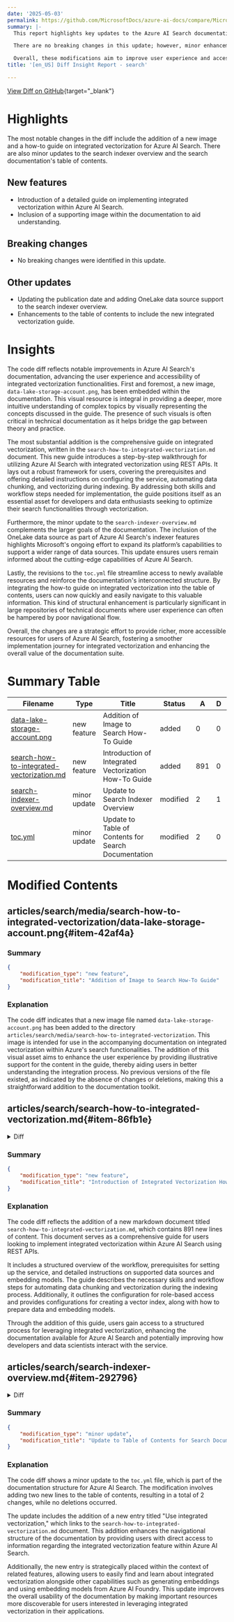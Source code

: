 ```yaml
---
date: '2025-05-03'
permalink: https://github.com/MicrosoftDocs/azure-ai-docs/compare/MicrosoftDocs:cfed402...MicrosoftDocs:8fb6286
summary: |-
  This report highlights key updates to the Azure AI Search documentation, including the addition of a new image and a comprehensive guide on integrated vectorization. The new guide provides step-by-step instructions for utilizing Azure AI Search with REST APIs, helping users implement vectorization effectively.

  There are no breaking changes in this update; however, minor enhancements include an updated publication date and the addition of OneLake data source support in the search indexer overview. The table of contents has also been improved to facilitate easier access to the new resources.

  Overall, these modifications aim to improve user experience and accessibility, making it easier for developers and data enthusiasts to leverage integrated vectorization in Azure AI Search.
title: '[en_US] Diff Insight Report - search'

---
```


[View Diff on GitHub](https://github.com/MicrosoftDocs/azure-ai-docs/compare/MicrosoftDocs:cfed402...MicrosoftDocs:8fb6286){target="_blank"}

# Highlights

The most notable changes in the diff include the addition of a new image and a how-to guide on integrated vectorization for Azure AI Search. There are also minor updates to the search indexer overview and the search documentation's table of contents.

## New features
- Introduction of a detailed guide on implementing integrated vectorization within Azure AI Search.
- Inclusion of a supporting image within the documentation to aid understanding.

## Breaking changes
- No breaking changes were identified in this update.

## Other updates
- Updating the publication date and adding OneLake data source support to the search indexer overview.
- Enhancements to the table of contents to include the new integrated vectorization guide.

# Insights

The code diff reflects notable improvements in Azure AI Search's documentation, advancing the user experience and accessibility of integrated vectorization functionalities. First and foremost, a new image, `data-lake-storage-account.png`, has been embedded within the documentation. This visual resource is integral in providing a deeper, more intuitive understanding of complex topics by visually representing the concepts discussed in the guide. The presence of such visuals is often critical in technical documentation as it helps bridge the gap between theory and practice.

The most substantial addition is the comprehensive guide on integrated vectorization, written in the `search-how-to-integrated-vectorization.md` document. This new guide introduces a step-by-step walkthrough for utilizing Azure AI Search with integrated vectorization using REST APIs. It lays out a robust framework for users, covering the prerequisites and offering detailed instructions on configuring the service, automating data chunking, and vectorizing during indexing. By addressing both skills and workflow steps needed for implementation, the guide positions itself as an essential asset for developers and data enthusiasts seeking to optimize their search functionalities through vectorization.

Furthermore, the minor update to the `search-indexer-overview.md` complements the larger goals of the documentation. The inclusion of the OneLake data source as part of Azure AI Search's indexer features highlights Microsoft's ongoing effort to expand its platform’s capabilities to support a wider range of data sources. This update ensures users remain informed about the cutting-edge capabilities of Azure AI Search.

Lastly, the revisions to the `toc.yml` file streamline access to newly available resources and reinforce the documentation's interconnected structure. By integrating the how-to guide on integrated vectorization into the table of contents, users can now quickly and easily navigate to this valuable information. This kind of structural enhancement is particularly significant in large repositories of technical documents where user experience can often be hampered by poor navigational flow.

Overall, the changes are a strategic effort to provide richer, more accessible resources for users of Azure AI Search, fostering a smoother implementation journey for integrated vectorization and enhancing the overall value of the documentation suite.

# Summary Table
|  Filename  | Type |    Title    | Status | A  | D  | M  |
|------------|------|-------------|--------|----|----|----|
| [data-lake-storage-account.png](#item-42af4a) | new feature | Addition of Image to Search How-To Guide | added | 0 | 0 | 0 | 
| [search-how-to-integrated-vectorization.md](#item-86fb1e) | new feature | Introduction of Integrated Vectorization How-To Guide | added | 891 | 0 | 891 | 
| [search-indexer-overview.md](#item-292796) | minor update | Update to Search Indexer Overview | modified | 2 | 1 | 3 | 
| [toc.yml](#item-c4768f) | minor update | Update to Table of Contents for Search Documentation | modified | 2 | 0 | 2 | 


# Modified Contents
## articles/search/media/search-how-to-integrated-vectorization/data-lake-storage-account.png{#item-42af4a}

### Summary

```json
{
    "modification_type": "new feature",
    "modification_title": "Addition of Image to Search How-To Guide"
}
```

### Explanation
The code diff indicates that a new image file named `data-lake-storage-account.png` has been added to the directory `articles/search/media/search-how-to-integrated-vectorization`. This image is intended for use in the accompanying documentation on integrated vectorization within Azure's search functionalities. The addition of this visual asset aims to enhance the user experience by providing illustrative support for the content in the guide, thereby aiding users in better understanding the integration process. No previous versions of the file existed, as indicated by the absence of changes or deletions, making this a straightforward addition to the documentation toolkit.

## articles/search/search-how-to-integrated-vectorization.md{#item-86fb1e}

<details>
<summary>Diff</summary>
````diff
@@ -0,0 +1,891 @@
+---
+title: Integrated Vectorization Using REST APIs
+titleSuffix: Azure AI Search
+description: Learn how to use skills to automate data chunking and vectorization during indexing and query execution.
+manager: nitinme
+author: haileytap
+ms.author: haileytapia
+ms.service: azure-ai-search
+ms.topic: how-to
+ms.date: 04/29/2025
+---
+
+# Set up integrated vectorization in Azure AI Search using REST
+
+In this article, you learn how to use a skillset to chunk and vectorize content from a [supported data source](#supported-data-sources). The skillset calls the [Text Split skill](cognitive-search-skill-textsplit.md) or [Document Layout skill](cognitive-search-skill-document-intelligence-layout.md) for chunking and an embedding skill that's attached to a [supported embedding model](#supported-embedding-models) for chunk vectorization. You also learn how to store the chunked and vectorized content in a [vector index](vector-search-how-to-create-index.md).
+
+This article describes the end-to-end workflow for [integrated vectorization](vector-search-integrated-vectorization.md) using REST<!--or Python-->. For portal-based instructions, see [Quickstart: Vectorize text and images in the Azure portal](search-get-started-portal-import-vectors.md).
+
+## Prerequisites
+
++ An Azure account with an active subscription. [Create an account for free](https://azure.microsoft.com/free/?WT.mc_id=A261C142F).
+
++ An [Azure AI Search service](search-create-service-portal.md). We recommend the Basic tier or higher.
+
++ A [supported data source](#supported-data-sources).
+
++ A [supported embedding model](#supported-embedding-models).
+
++ Completion of [Quickstart: Connect without keys](search-get-started-rbac.md) and [Configure a system-assigned managed identity](search-howto-managed-identities-data-sources.md#create-a-system-managed-identity). Although you can use key-based authentication for data plane operations, this article assumes [roles and managed identities](#role-based-access), which are more secure.
+
++ [Visual Studio Code](https://code.visualstudio.com/download) with a [REST client](https://marketplace.visualstudio.com/items?itemName=humao.rest-client)<!--or the [Python extension](https://marketplace.visualstudio.com/items?itemName=ms-python.python) and [Jupyter package](https://pypi.org/project/jupyter/)-->.
+
+### Supported data sources
+
+Integrated vectorization works with [all supported data sources](search-indexer-overview.md#supported-data-sources). However, this article focuses on the most commonly used data sources, which are described in the following table.
+
+| Supported data source | Description |
+|--|--|
+| [Azure Blob Storage](search-howto-indexing-azure-blob-storage.md) | This data source works with blobs and tables. You must use a standard performance (general-purpose v2) account. Access tiers can be hot, cool, or cold. |
+| [Azure Data Lake Storage (ADLS) Gen2](/azure/storage/blobs/create-data-lake-storage-account) | This is an Azure Storage account with a hierarchical namespace enabled. To confirm that you have Data Lake Storage, check the **Properties** tab on the **Overview** page.<br><br> :::image type="content" source="media/search-how-to-integrated-vectorization/data-lake-storage-account.png" alt-text="Screenshot of an Azure Data Lake Storage account in the Azure portal." border="true" lightbox="media/search-how-to-integrated-vectorization/data-lake-storage-account.png"::: |
+<!--| [OneLake](search-how-to-index-onelake-files.md) | This data source is currently in preview. For information about limitations and supported shortcuts, see [OneLake indexing](search-how-to-index-onelake-files.md). |-->
+
+### Supported embedding models
+
+For integrated vectorization, you must use one of the following embedding models on an Azure AI platform in the [same region as Azure AI Search](search-create-service-portal.md#regions-with-the-most-overlap). Deployment instructions are provided in a [later section](#prepare-your-embedding-model).
+
+| Provider | Supported models |
+|--|--|
+| [Azure OpenAI Service](/azure/ai-services/openai/how-to/create-resource) <sup>1, 2</sup> | text-embedding-ada-002<br>text-embedding-3-small<br>text-embedding-3-large |
+| [Azure AI services multi-service resource](/azure/ai-services/multi-service-resource#azure-ai-services-resource-for-azure-ai-search-skills) <sup>3</sup> | For text and images: [Azure AI Vision multimodal](/azure/ai-services/computer-vision/how-to/image-retrieval) <sup>4</sup></li> |
+<!--| [Azure AI Foundry model catalog](/azure/ai-foundry/what-is-azure-ai-foundry) | For text:<br>Cohere-embed-v3-english<br>Cohere-embed-v3-multilingual<br><br>For images:<br>Facebook-DinoV2-Image-Embeddings-ViT-Base<br>Facebook-DinoV2-Image-Embeddings-ViT-Giant |-->
+
+<sup>1</sup> The endpoint of your Azure OpenAI resource must have a [custom subdomain](/azure/ai-services/cognitive-services-custom-subdomains), such as `https://my-unique-name.openai.azure.com`. If you created your resource in the [Azure portal](https://portal.azure.com/), this subdomain was automatically generated during resource setup.
+
+<sup>2</sup> Azure OpenAI resources (with access to embedding models) that were created in the [Azure AI Foundry portal](https://ai.azure.com/) aren't supported. Only Azure OpenAI resources created in the Azure portal are compatible with the [Azure OpenAI Embedding skill](cognitive-search-skill-azure-openai-embedding.md) integration.
+
+<sup>3</sup> For billing purposes, you must [attach your Azure AI multi-service resource](cognitive-search-attach-cognitive-services.md) to the skillset in your Azure AI Search service. Unless you use a [keyless connection (preview)](cognitive-search-attach-cognitive-services.md#bill-through-a-keyless-connection) to create the skillset, both resources must be in the same region.
+
+<sup>4</sup> The Azure AI Vision multimodal embedding model is available in [select regions](/azure/ai-services/computer-vision/overview-image-analysis#region-availability).
+
+### Role-based access
+
+You can use Microsoft Entra ID with role assignments or key-based authentication with full-access connection strings. For Azure AI Search connections to other resources, we recommend role assignments.
+
+To configure role-based access for integrated vectorization:
+
+1. On your search service, [enable roles](search-security-enable-roles.md) and [configure a system-assigned managed identity](search-howto-managed-identities-data-sources.md#create-a-system-managed-identity).
+
+1. On your data source platform and embedding model provider, create role assignments that allow your search service to access data and models. See [Prepare your data](#prepare-your-data) and [Prepare your embedding model](#prepare-your-embedding-model).
+
+> [!NOTE]
+> Free search services support role-based connections to Azure AI Search. However, they don't support managed identities on outbound connections to Azure Storage or Azure AI Vision. This lack of support requires key-based authentication on connections between free search services and other Azure resources.
+>
+> For more secure connections, use the Basic tier or higher. You can then enable roles and configure a managed identity for authorized access.
+
+## Get connection information for Azure AI Search
+
+In this section, you retrieve the endpoint and Microsoft Entra token for your Azure AI Search service. Both values are necessary to establish connections in REST<!--and Python--> requests.
+
+> [!TIP]
+> The following steps assume that you're using [role-based access](#role-based-access) for proof-of-concept testing. If you want to use integrated vectorization for app development, see [Connect your app to Azure AI Search using identities](keyless-connections.md).
+
+1. Sign in to the [Azure portal](https://portal.azure.com/) and select your Azure AI Search service.
+
+1. To obtain your search endpoint, copy the URL on the **Overview** page. An example search endpoint is `https://my-service.search.windows.net`.
+
+1. To obtain your Microsoft Entra token, run the following command on your local system. This step requires completion of [Quickstart: Connect without keys](search-get-started-rbac.md).
+
+   ```Azure CLI
+   az account get-access-token --scope https://search.azure.com/.default --query accessToken --output tsv
+   ```
+
+## Prepare your data
+
+In this section, you prepare your data for integrated vectorization by uploading files to a [supported data source](#supported-data-sources), assigning roles, and obtaining connection information.
+
+### [Azure Blob Storage](#tab/prepare-data-storage)
+
+1. Sign in to the [Azure portal](https://portal.azure.com/) and select your Azure Storage account.
+
+1. From the left pane, select **Data storage** > **Containers**.
+
+1. Create a container or select an existing container, and then upload your files to the container.
+
+1. To assign roles:
+
+   1. From the left pane, select **Access Control (IAM)**.
+
+   1. Select **Add** > **Add role assignment**.
+
+   1. Under **Job function roles**, select **[Storage Blob Data Reader](search-howto-managed-identities-data-sources.md#assign-a-role)**, and then select **Next**.
+
+   1. Under **Members**, select **Managed identity**, and then select **Select members**.
+
+   1. Select your subscription and the managed identity of your search service.
+
+1. To obtain a connection string:
+
+   1. From the left pane, select **Security + networking** > **Access keys**.
+
+   1. Copy either connection string, which you specify later in [Set variables](#set-variables).
+
+1. (Optional) Synchronize deletions in your container with deletions in the search index. To configure your indexer for deletion detection:
+
+   1. [Enable soft delete](/azure/storage/blobs/soft-delete-blob-enable?tabs=azure-portal#enable-blob-soft-delete-hierarchical-namespace) on your storage account. If you're using [native soft delete](search-howto-index-changed-deleted-blobs.md#native-blob-soft-delete), the next step isn't required.
+
+   1. [Add custom metadata](search-howto-index-changed-deleted-blobs.md#soft-delete-strategy-using-custom-metadata) that an indexer can scan to determine which blobs are marked for deletion. Give your custom property a descriptive name. For example, you can name the property "IsDeleted" and set it to false. Repeat this step for every blob in the container. When you want to delete the blob, change the property to true. For more information, see [Change and delete detection when indexing from Azure Storage](search-howto-index-changed-deleted-blobs.md).
+
+### [ADLS Gen2](#tab/prepare-data-adlsgen2)
+
+1. Sign in to the [Azure portal](https://portal.azure.com/) and select your Azure Storage account.
+
+1. From the left pane, select **Data storage** > **Containers**.
+
+1. Create a container or select an existing container, and then upload your files to the container.
+
+1. To assign roles:
+
+   1. From the left pane, select **Access Control (IAM)**.
+
+   1. Select **Add** > **Add role assignment**.
+
+   1. Under **Job function roles**, select **[Storage Blob Data Reader](search-howto-managed-identities-data-sources.md#assign-a-role)**, and then select **Next**.
+
+   1. Under **Members**, select **Managed identity**, and then select **Select members**.
+
+   1. Select your subscription and the managed identity of your search service.
+
+1. To obtain a connection string:
+
+   1. From the left pane, select **Security + networking** > **Access keys**.
+
+   1. Copy either connection string, which you specify later in [Set variables](#set-variables).
+
+1. (Optional) Synchronize deletions in your container with deletions in the search index. To configure your indexer for deletion detection:
+
+   1. [Enable soft delete](/azure/storage/blobs/soft-delete-blob-enable?tabs=azure-portal#enable-blob-soft-delete-hierarchical-namespace) on your storage account.
+
+   1. [Add custom metadata](search-howto-index-changed-deleted-blobs.md#soft-delete-strategy-using-custom-metadata) that an indexer can scan to determine which blobs are deleted. Give your custom property a descriptive name. For example, you can name the property "IsDeleted" and set it to false. Repeat this step for every blob in the container. When you want to delete the blob, change the property to true. For more information, see [Change and delete detection when indexing from Azure Storage](search-howto-index-changed-deleted-blobs.md).
+
+<!--### [OneLake](#tab/prepare-data-onelake)
+
+1. Sign in to [Power BI](https://powerbi.com/) and [create a workspace](/fabric/data-engineering/tutorial-lakehouse-get-started).
+
+1. From the left pane, select your new workspace.
+
+1. To assign roles to your workspace:
+
+   1. In the upper-right corner, select **Manage access**.
+
+   1. Select **Add people or groups**.
+
+   1. Enter the name of your search service. For example, if the URL is `https://my-demo-service.search.windows.net`, the service name is `my-demo-service`.
+
+   1. Select a role. The default is **Viewer**, but you need **Contributor** to pull data into a search index.
+
+1. To create a lakehouse and upload your data:
+
+   1. In the upper-left corner, select **New item**.
+
+   1. Select the **Lakehouse** tile.
+
+   1. Enter a name for your lakehouse, and then select **Create**.
+
+   1. On the **Home** tab of your lakehouse, select **Upload files**.
+
+1. To obtain connection IDs:
+
+   1. At the top of your browser, locate the lakehouse URL, which has the following format: `https://msit.powerbi.com/groups/00000000-0000-0000-0000-000000000000/lakehouses/11111111-1111-1111-1111-111111111111?experience=power-bi`.
+
+   1. Copy the workspace ID, which is listed after "groups" in the URL. You specify this ID later in [Set variables](#set-variables). In our example, the workspace ID is `00000000-0000-0000-0000-000000000000`.
+
+   1. Copy the lakehouse ID, which is listed after "lakehouses" in the URL. You specify this ID later in [Set variables](#set-variables). In our example, the lakehouse ID is `11111111-1111-1111-1111-111111111111`.-->
+
+---
+
+## Prepare your embedding model
+
+In this section, you prepare your Azure AI resource for integrated vectorization by assigning roles, obtaining an endpoint, and deploying a [supported embedding model](#supported-embedding-models).
+
+### [Azure OpenAI](#tab/prepare-model-aoai)
+
+Azure AI Search supports text-embedding-ada-002, text-embedding-3-small, and text-embedding-3-large. Internally, Azure AI Search calls the [Azure OpenAI Embedding skill](cognitive-search-skill-azure-openai-embedding.md) to connect to Azure OpenAI.
+
+1. Sign in to the [Azure portal](https://portal.azure.com/) and select your Azure OpenAI resource.
+
+1. To assign roles:
+
+   1. From the left pane, select **Access control (IAM)**.
+
+   1. Select **Add** > **Add role assignment**.
+
+   1. Under **Job function roles**, select **[Cognitive Services OpenAI User](/azure/ai-services/openai/how-to/role-based-access-control#azure-openai-roles)**, and then select **Next**.
+
+   1. Under **Members**, select **Managed identity**, and then select **Select members**.
+
+   1. Select your subscription and the managed identity of your search service.
+
+1. To obtain an endpoint:
+
+   1. From the left pane, select **Resource Management** > **Keys and Endpoint**.
+
+   1. Copy the endpoint for your Azure OpenAI resource. You specify this URL later in [Set variables](#set-variables).
+
+1. To deploy an embedding model:
+
+   1. Sign in to the [Azure AI Foundry portal](https://ai.azure.com/) and select your Azure OpenAI resource.
+
+   1. From the left pane, select **Model catalog**.
+
+   1. Deploy a [supported embedding model](#supported-embedding-models).
+
+   1. Copy the deployment and model names, which you specify later in [Set variables](#set-variables). The deployment name is the custom name you chose, while the model name is the model you deployed, such as `text-embedding-ada-002`.
+
+### [Azure AI Vision](#tab/prepare-model-ai-vision)
+
+Azure AI Search supports Azure AI Vision image retrieval through multimodal embeddings (version 4.0). Internally, Azure AI Search calls the [multimodal embeddings skill](cognitive-search-skill-vision-vectorize.md) to connect to Azure AI Vision.
+
+1. Sign in to the [Azure portal](https://portal.azure.com/) and select your Azure AI multi-service resource.
+
+1. To assign roles:
+
+   1. From the left pane, select **Access control (IAM)**.
+
+   1. Select **Add** > **Add role assignment**.
+
+   1. Under **Job function roles**, select **Cognitive Services User**, and then select **Next**.
+
+   1. Under **Members**, select **Managed identity**, and then select **Select members**.
+
+   1. Select your subscription and the managed identity of your search service.
+
+1. To obtain an endpoint:
+
+   1. From the left pane, select **Resource Management** > **Keys and Endpoint**.
+
+   1. Copy the endpoint for your Azure AI multi-service resource. You specify this URL later in [Set variables](#set-variables).
+
+   > [!NOTE]
+   > The multimodal embeddings are built into your Azure AI multi-service resource, so there's no model deployment step.
+
+<!--### [Azure AI Foundry model catalog](#tab/prepare-model-catalog)
+
+Azure AI Search supports Azure, Cohere, and Facebook embedding models in the [Azure AI Foundry](https://ai.azure.com/) model catalog, but it doesn't currently support the OpenAI CLIP models. Internally, Azure AI Search calls the [Azure Machine Learning (AML) skill](cognitive-search-aml-skill.md) to connect to the catalog.
+
+For the model catalog, you should have an [Azure AI Foundry project](/azure/ai-foundry/how-to/create-projects) with a [hub that's connected to an Azure OpenAI resource and an Azure AI Search service](/azure/ai-foundry/how-to/create-projects#create-a-project).
+
+1. Sign in to the [Azure portal](https://portal.azure.com/) and select your Azure OpenAI resource.
+
+1. To assign roles:
+
+   1. From the left pane, select **Access control (IAM)**.
+
+   1. Select **Add** > **Add role assignment**.
+
+   1. Under **Job function roles**, select **Cognitive Services User**, and then select **Next**.
+
+   1. Under **Members**, select **Managed identity**, and then select **Select members**.
+
+   1. Select your subscription and the managed identity of your search service.
+
+1. To deploy an embedding model:
+
+   1. Sign in to the [Azure AI Foundry portal](https://ai.azure.com/) and select your project.
+
+   1. From the left pane, select **Model catalog**.
+
+   1. Deploy a [supported embedding model](#supported-embedding-models).
+
+   1. Copy the deployment and model names, which you specify later in [Set variables](#set-variables). The deployment name is the custom name you chose, while the model name is the model you deployed, such as `Cohere-embed-v3-english`.
+
+1. To obtain an endpoint:
+
+   1. From the left pane, select **My assets** > **Models + endpoints**.
+
+   1. Select the model you deployed.
+
+   1. On the **Details** tab, copy the endpoint. You specify this URL later in [Set variables](#set-variables).-->
+
+---
+
+## Set variables
+
+In this section, you specify the connection information for your Azure AI Search service, your [supported data source](#supported-data-sources), and your [supported embedding model](#supported-embedding-models).
+
+<!--### [REST](#tab/set-endpoints-rest)-->
+
+1. In Visual Studio Code, paste the following placeholders into your `.rest` or `.http` file.
+
+   ```HTTP
+   @baseUrl = PUT-YOUR-SEARCH-SERVICE-URL-HERE
+   @token = PUT-YOUR-MICROSOFT-ENTRA-TOKEN-HERE
+   ```
+
+1. Replace `@baseUrl` with the search endpoint and `@token` with the Microsoft Entra token you obtained in [Get connection information for Azure AI Search](#get-connection-information-for-azure-ai-search).
+
+1. Depending on your data source, add the following variables.
+
+   | Data source | Variables | Enter this information |
+   |--|--|--|
+   | Azure Blob Storage | `@storageConnectionString` and `@blobContainer` | The connection string and the name of the container you created in [Prepare your data](#prepare-your-data). |
+   | ADLS Gen2 | `@storageConnectionString` and `@blobContainer` | The connection string and the name of the container you created in [Prepare your data](#prepare-your-data). |
+   <!--| OneLake | `@workspaceId` and `@lakehouseId` | The workspace and lakehouse IDs you obtained in [Prepare your data](#prepare-your-data). |-->
+
+1. Depending on your embedding model provider, add the following variables.
+
+   | Embedding model provider | Variables | Enter this information |
+   |--|--|--|
+   | Azure OpenAI | `@aoaiEndpoint`, `@aoaiDeploymentName`, and `@aoaiModelName` | The endpoint, deployment name, and model name you obtained in [Prepare your embedding model](#prepare-your-embedding-model). |
+   | Azure AI Vision | `@aiMultiServiceEndpoint` | The endpoint you obtained in [Prepare your embedding model](#prepare-your-embedding-model). |
+   <!--| Azure AI Foundry model catalog | `@aoaiEndpoint`, `@aiFoundryDeploymentName`, and `@aiFoundryModelName` | The endpoint, deployment name, and model name you obtained in [Prepare your embedding model](#prepare-your-embedding-model). |-->
+
+1. To verify the variables, send the following request.
+
+   ```HTTP
+   ### List existing indexes by name
+   GET {{baseUrl}}/indexes?api-version=2024-07-01  HTTP/1.1
+     Content-Type: application/json
+     Authorization: Bearer {{token}}
+   ```
+
+   A response should appear in an adjacent pane. If you have existing indexes, they're listed. Otherwise, the list is empty. If the HTTP code is `200 OK`, you're ready to proceed.
+
+<!--
+### [Python](#tab/set-endpoints-python)
+
+1. In Visual Studio Code, paste the following placeholder into your Jupyter notebook.
+
+   ```Python
+   AZURE_SEARCH_SERVICE: str = "PUT YOUR SEARCH SERVICE URL HERE"
+   ```
+
+1. Replace `AZURE_SEARCH_SERVICE` with the endpoint you obtained in [Get connection information for Azure AI Search](#get-connection-information-for-azure-ai-search).
+
+1. Depending on your data source, add the following variables.
+
+   | Data source | Variables | Enter this information |
+   |--|--|--|
+   | Azure Blob Storage | `AZURE_STORAGE_CONNECTION` | The connection string you obtained in [Prepare your data](#prepare-your-data). |
+   | ADLS Gen2 | `AZURE_STORAGE_CONNECTION` | The connection string you obtained in [Prepare your data](#prepare-your-data). |
+   | OneLake | `XYZ` | ... |
+
+1. Depending on your embedding model provider, add the following variables.
+
+   | Embedding model provider | Variables | Enter this information |
+   |--|--|--|
+   | Azure OpenAI | `AZURE_OPENAI_ACCOUNT` and `AZURE_DEPLOYMENT_MODEL` | The endpoint, model name, and deployment name you obtained in [Prepare your embedding model](#prepare-your-embedding-model). |
+   | Azure AI Vision | `XYZ` | ... |
+   | Azure AI Foundry model catalog | `XYZ` | ... |
+
+---
+-->
+
+## Connect to your data
+
+In this section, you connect to a [supported data source](#supported-data-sources) for indexer-based indexing. An [indexer](search-indexer-overview.md) in Azure AI Search requires a data source that specifies the type, credentials, and container.
+
+<!--### [REST](#tab/connect-data-rest)-->
+
+1. Use [Create Data Source](/rest/api/searchservice/data-sources/create) to define a data source that provides connection information during indexing.
+
+   ```HTTP
+   ### Create a data source
+   POST {{baseUrl}}/datasources?api-version=2024-07-01  HTTP/1.1
+     Content-Type: application/json
+     Authorization: Bearer {{token}}
+
+     {
+       "name": "my-data-source",
+       "type": "azureblob",
+       "subtype": null,
+       "credentials": {
+           "connectionString": "{{storageConnectionString}}"
+       },
+       "container": {
+           "name": "{{blobContainer}}",
+           "query": null
+       },
+       "dataChangeDetectionPolicy": null,
+       "dataDeletionDetectionPolicy": null
+     }
+   ```
+
+1. Set `type` to your data source: `azureblob` or `adlsgen2`<!--`azureblob`, `adlsgen2`, or `onelake`-->.
+
+1. To create the data source, select **Send request**.
+
+<!--1. If you're using OneLake, set `credentials.connectionString` to `ResourceId={{workspaceId}}` and `container.name` to `{{lakehouseId}}`.-->
+
+<!--
+### [Python](#tab/connect-data-python)
+
+1. Define a data source that provides connection information during indexing.
+
+   ```Python
+   from azure.search.documents.indexes import SearchIndexerClient
+   from azure.search.documents.indexes.models import (
+       SearchIndexerDataContainer,
+       SearchIndexerDataSourceConnection
+   )
+
+   # Create a data source 
+   indexer_client = SearchIndexerClient(endpoint=AZURE_SEARCH_SERVICE, credential=credential)
+   container = SearchIndexerDataContainer(name="PUT YOUR CONTAINER NAME OR LAKEHOUSE ID HERE")
+   data_source_connection = SearchIndexerDataSourceConnection(
+       name="mydatasource",
+       type="azureblob",
+       connection_string=AZURE_STORAGE_CONNECTION,
+       container=container
+   )
+   data_source = indexer_client.create_or_update_data_source_connection(data_source_connection)
+
+   print(f"Data source '{data_source.name}' created or updated")
+   ```
+
+1. Set `type` to your data source: `azureblob`, `azureadlsgen2`, or `onelake`.
+
+1. If you're using OneLake, set `connection_string` to `XYZ` and...
+
+---
+-->
+
+## Create a skillset
+
+In this section, you create a [skillset](cognitive-search-working-with-skillsets.md) that calls a built-in skill to chunk your content and an embedding skill to create vector representations of the chunks. The skillset is executed during indexing in a [later section](#create-an-indexer).
+
+### Call a built-in skill to chunk your content
+
+Partitioning your content into chunks helps you meet the requirements of your embedding model and prevents data loss due to truncation. For more information about chunking, see [Chunk large documents for vector search solutions](vector-search-how-to-chunk-documents.md).
+
+For built-in data chunking, Azure AI Search offers the [Text Split skill](cognitive-search-skill-textsplit.md) and [Document Layout skill](cognitive-search-skill-document-intelligence-layout.md). The Text Split skill breaks text into sentences or pages of a particular length, while the Document Layout skill breaks content based on paragraph boundaries.
+
+<!--### [REST](#tab/built-in-skill-rest)-->
+
+1. Use [Create Skillset](/rest/api/searchservice/skillsets/create) to define a skillset.
+
+   ```HTTP
+   ### Create a skillset
+   POST {{baseUrl}}/skillsets?api-version=2024-07-01  HTTP/1.1
+     Content-Type: application/json
+     Authorization: Bearer {{token}}
+
+     {
+       "name": "my-skillset",
+       "skills": []
+     }
+   ```
+
+1. In the `skills` array, call the Text Split skill or Document Layout skill. You can paste one of the following definitions.
+
+   ```HTTP
+       "skills": [
+        {
+          "@odata.type": "#Microsoft.Skills.Text.SplitSkill",
+          "name": "my-text-split-skill",
+          "textSplitMode": "pages",
+          "maximumPageLength": 2000,
+          "pageOverlapLength": 500,
+          "maximumPagesToTake": 0,
+          "unit": "characters",
+          "defaultLanguageCode": "en",
+          "inputs": [
+           {
+             "name": "text",
+             "source": "/document/text",
+             "inputs": []
+           }
+          ],
+          "outputs": [
+           {
+             "name": "textItems"
+           }
+          ]
+        },
+        {
+          "@odata.type": "#Microsoft.Skills.Util.DocumentIntelligenceLayoutSkill",
+          "name": "my-document-layout-skill",
+          "context": "/document",
+          "outputMode": "oneToMany",
+          "markdownHeaderDepth": "h3",
+          "inputs": [
+           {
+             "name": "file_data",
+             "source": "/document/file_data"
+           }
+          ],
+          "outputs": [
+           {
+             "name": "markdown_document"
+           }
+          ]
+        }
+       ]
+   ```
+
+   > [!NOTE]
+   > The Document Layout skill is in public preview. If you want to call this skill, use a preview API, such as [`2025-03-01-preview`](/rest/api/searchservice/skillsets/create?view=rest-searchservice-2025-03-01-preview&preserve-view=true).
+
+<!--### [Python](#tab/built-in-skill-python)
+
+---
+-->
+
+### Call an embedding skill to vectorize the chunks
+
+To vectorize your chunked content, the skillset needs an embedding skill that points to a [supported embedding model](#supported-embedding-models).
+
+<!--### [REST](#tab/embedding-skill-rest)-->
+
+1. After the built-in chunking skill in the `skills` array, call the [Azure OpenAI Embedding skill](cognitive-search-skill-azure-openai-embedding.md)
+or [Azure AI Vision skill](cognitive-search-skill-vision-vectorize.md)<!--[Azure OpenAI Embedding skill](cognitive-search-skill-azure-openai-embedding.md), [Azure AI Vision skill](cognitive-search-skill-vision-vectorize.md), or [AML skill](cognitive-search-aml-skill.md) (for the Azure AI Foundry model catalog)-->. You can paste one of the following definitions.
+
+   ```HTTP
+        {
+          "@odata.type": "#Microsoft.Skills.Text.AzureOpenAIEmbeddingSkill",
+          "resourceUri": "{{aoaiEndpoint}}",
+          "deploymentId": "{{aoaiDeploymentName}}",
+          "modelName": "{{aoaiModelName}}",
+          "dimensions": 1536,
+          "inputs": [
+            {
+              "name": "text",
+              "source": "/document/text"
+            }
+          ],
+          "outputs": [
+            {
+              "name": "embedding"
+            }
+          ]
+        },
+        {
+          "@odata.type": "#Microsoft.Skills.Vision.VectorizeSkill",
+          "context": "/document",
+          "modelVersion": "2023-04-15", 
+          "inputs": [
+            {
+              "name": "url",
+              "source": "/document/metadata_storage_path"
+            },
+            {
+              "name": "queryString",
+              "source": "/document/metadata_storage_sas_token"
+            }
+          ],
+          "outputs": [
+            {
+              "name": "vector"
+            }
+          ]
+        }
+   ```
+
+   > [!NOTE]
+   > The Azure AI Vision skill is in public preview. If you want to call this skill, use a preview API, such as [`2025-03-01-preview`](/rest/api/searchservice/skillsets/create?view=rest-searchservice-2025-03-01-preview&preserve-view=true).
+
+1. If you're using the Azure OpenAI Embedding skill, set `dimensions` to the [number of embeddings generated by your embedding model](cognitive-search-skill-azure-openai-embedding.md#supported-dimensions-by-modelname).
+
+1. If you're using the Azure AI Vision skill, [attach your Azure AI multi-service resource](cognitive-search-attach-cognitive-services.md) after the `skills` array. This attachment is for billing purposes.
+
+   ```HTTP
+       "skills": [ ... ],
+       "cognitiveServices": {
+         "@odata.type": "#Microsoft.Azure.Search.AIServicesByIdentity",
+         "subdomainUrl": "{{aiMultiServiceEndpoint}}"
+        }
+   ```
+
+1. To create the skillset, select **Send request**.
+
+<!--
+   ```HTTP
+        {
+          "@odata.type": "#Microsoft.Skills.Custom.AmlSkill",
+          "resourceId": "{{modelEndpoint}}",
+          "context": "/document",
+          "inputs": [
+            {
+              "name": "text",
+              "source": "/document/text"
+            }
+          ],
+          "outputs": [
+            {
+              "name": "detected_language_code"
+            }
+          ]
+        }
+   ```
+
+The Azure AI Vision skill and AML skill (for indexer connections to the Azure AI Foundry model catalog) are in public preview. If you want to call these skills, use a preview API, such as [`2025-03-01-preview`](/rest/api/searchservice/skillsets/create?view=rest-searchservice-2025-03-01-preview&preserve-view=true).
+
+### [Python](#tab/embedding-skill-python)
+
+---
+-->
+
+## Create a vector index
+
+In this section, you set up physical data structures on your Azure AI Search service by creating a [vector index](vector-store.md). The schema of a vector index requires the following:
+
++ Name
++ Key field (string)
++ One or more vector fields
++ Vector configuration
+
+Vector fields store numerical representations of your chunked data. They must be searchable and retrievable, but they can't be filterable, facetable, or sortable. They also can't have analyzers, normalizers, or synonym map assignments.
+
+In addition to vector fields, the sample index in the following steps contains nonvector fields for human-readable content. It's common to include plain-text equivalents of the content you want to vectorize. For more information, see [Create a vector index](vector-search-how-to-create-index.md).
+
+<!--### [REST](#tab/vector-index-rest)-->
+
+1. Use [Create Index](/rest/api/searchservice/indexes/create) to define the schema of a vector index.
+
+   ```HTTP
+   ### Create a vector index
+   POST {{baseUrl}}/indexes?api-version=2024-07-01  HTTP/1.1
+     Content-Type: application/json
+     Authorization: Bearer {{token}}
+
+     {
+       "name": "my-vector-index",
+       "fields": [],
+       "vectorSearch": []
+     }
+   ```
+
+1. Add a [vector search configuration](vector-search-how-to-create-index.md#add-a-vector-search-configuration) to the `vectorSearch` section.
+
+   ```HTTP
+       "vectorSearch": {
+         "algorithms": [
+           {
+             "name": "hnsw-algorithm",
+             "kind": "hnsw",
+             "hnswParameters": {
+               "m": 4,
+               "efConstruction": 400,
+               "efSearch": 100,
+               "metric": "cosine"
+             }
+           }
+         ],
+         "profiles": [
+           {
+             "name": "vector-profile-hnsw",
+             "algorithm": "hnsw-algorithm",
+           }
+         ]
+       }
+   ```
+
+   `vectorSearch.algorithms` specifies the algorithm used for indexing and querying vector fields, while `vectorSearch.profiles` links the algorithm configuration to a profile you can assign to vector fields.
+
+1. Depending on your embedding model, update `vectorSearch.algorithms.metric`. [Valid values for distance metrics](/rest/api/searchservice/indexes/create-or-update#vectorsearchalgorithmmetric) are `cosine`, `dotproduct`, `euclidean`, and `hamming`.
+
+1. Add fields to the `fields` arrays. Include a key field for document identification, nonvector fields for human-readable content, and vector fields for embeddings.
+
+   ```HTTP
+       "fields": [
+         {
+           "name": "id",
+           "type": "Edm.String",
+           "key": true,
+           "filterable": true
+         },
+         {
+           "name": "title",
+           "type": "Edm.String",
+            "searchable": true,
+            "filterable": true,
+            "sortable": true,
+            "retrievable": true
+         },
+         {
+           "name": "titleVector",
+           "type": "Collection(Edm.Single)",
+            "searchable": true,
+            "retrievable": false,
+            "stored": true,
+            "dimensions": 1536,
+            "vectorSearchProfile": "vector-profile-hnsw"
+         },
+         {
+           "name": "content",
+           "type": "Edm.String",
+            "searchable": true,
+            "retrievable": true
+         },
+         {
+           "name": "contentVector",
+           "type": "Collection(Edm.Single)",
+            "searchable": true,
+            "retrievable": false,
+            "stored": false,
+            "dimensions": 1536,
+            "vectorSearchProfile": "vector-profile-hnsw"
+         }
+       ]
+   ```
+
+1. Depending on your embedding skill, set `dimensions` for each vector field to the following value.
+
+   | Embedding skill | Enter this value |
+   |--|--|
+   | Azure OpenAI | The [number of embeddings generated by your embedding model](cognitive-search-skill-azure-openai-embedding.md#supported-dimensions-by-modelname). |
+   | Azure AI Vision | `1024` |
+   <!--| AML | The [number of embeddings generated by your embedding model](vector-search-vectorizer-azure-machine-learning-ai-studio-catalog.md#expected-field-dimensions). |-->
+
+<!--### [Python](#tab/vector-index-python)
+
+---
+-->
+
+## Add a vectorizer to the index
+
+In this section, you enable vectorization at query time by [defining a vectorizer](vector-search-how-to-configure-vectorizer.md) in your index. The vectorizer uses the embedding model that indexes your data to decode a search string or image into a vector for vector search.
+
+<!--### [REST](#tab/vectorizer-rest)-->
+
+1. Add the [Azure OpenAI vectorizer](vector-search-vectorizer-azure-open-ai.md) or [Azure AI Vision vectorizer](vector-search-vectorizer-ai-services-vision.md)<!--[Azure OpenAI vectorizer](vector-search-vectorizer-azure-open-ai.md), [Azure AI Vision vectorizer](vector-search-vectorizer-ai-services-vision.md), or [Azure AI Foundry model catalog vectorizer](vector-search-vectorizer-azure-machine-learning-ai-studio-catalog.md)--> after `vectorSearch.profiles`. You can paste one of the following definitions.
+
+   ```HTTP
+         "profiles": [ ... ],
+         "vectorizers": [
+           {
+             "name": "my-openai-vectorizer",
+             "kind": "azureOpenAI",
+             "azureOpenAIParameters": {
+               "resourceUri": "{{aoaiEndpoint}}",
+               "deploymentId": "{{aoaiDeploymentName}}",
+               "modelName": "{{aoaiModelName}}"
+             }
+           },
+           {
+             "name": "my-ai-services-vision-vectorizer",
+             "kind": "aiServicesVision",
+             "aiServicesVisionParameters": {
+               "resourceUri": "{{aiMultiServiceEndpoint}}",
+               "modelVersion": "2023-04-15"
+             }
+           }
+         ]
+   ```
+
+   > [!NOTE]
+   > The Azure AI Vision vectorizer is in public preview. If you want to call this vectorizer, use a preview API, such as [`2025-03-01-preview`](/rest/api/searchservice/indexes/create?view=rest-searchservice-2025-03-01-preview&preserve-view=true).
+
+1. Specify your vectorizer in `vectorSearch.profiles`.
+
+   ```HTTP
+         "profiles": [
+           {
+             "name": "vector-profile-hnsw",
+             "algorithm": "hnsw-algorithm",
+             "vectorizer": "my-openai-vectorizer"
+           }
+         ]
+   ```
+
+1. To create the vector index, select **Send request**.
+
+<!--
+   ```HTTP
+        "vectorizers": [
+         {
+           "name": "my-model-catalog-vectorizer",
+           "kind": "aml",
+           "amlParameters": {
+               "uri": "{{aoaiEndpoint}}",
+               "modelName": "{{aiFoundryModelName}}",
+           }
+         }
+       ]
+   ```
+
+   > [!NOTE]
+   > The Azure AI Vision vectorizer and Azure AI Foundry model catalog vectorizer are in public preview. If you want to call these vectorizers, use a preview API, such as [`2025-03-01-preview`](/rest/api/searchservice/indexes/create?view=rest-searchservice-2025-03-01-preview&preserve-view=true).
+
+<!--### [Python](#tab/vectorizer-python)
+
+---
+-->
+
+## Create an indexer
+
+In this section, you create an [indexer](search-indexer-overview.md) to drive the entire vectorization pipeline, from data retrieval to skillset execution to indexing. We recommend that you [run the indexer on a schedule](search-howto-schedule-indexers.md) to process changes or documents that were missed due to throttling.
+
+<!--### [REST](#tab/indexer-rest)-->
+
+1. Use [Create Indexer](/rest/api/searchservice/indexers/create) to define an indexer that executes the vectorization pipeline.
+
+   ```HTTP
+   ### Create an indexer
+   POST {{baseUrl}}/indexers?api-version=2024-07-01  HTTP/1.1
+     Content-Type: application/json
+     Authorization: Bearer {{token}}
+
+     {
+       "name": "my-indexer",
+       "dataSourceName": "my-data-source",
+       "targetIndexName": "my-vector-index",
+       "skillsetName": "my-skillset",
+       "schedule": {
+         "interval": "PT2H"
+       },
+       "parameters": {
+         "batchSize": null,
+         "maxFailedItems": null,
+         "maxFailedItemsPerBatch": null
+       }
+     }
+   ```
+
+1. To create the indexer, select **Send request**.
+
+<!--### [Python](#tab/indexer-python)
+
+---
+-->
+
+## Run a vector query to confirm indexing
+
+In this section, you verify that your content was successfully indexed by [creating a vector query](vector-search-how-to-query.md). Because you configured a vectorizer in a [previous section](#add-a-vectorizer-to-the-index), the search engine can decode plain text or an image into a vector for query execution.
+
+<!--### [REST](#tab/vector-queries-rest)-->
+
+1. Use [Documents - Search Post](/rest/api/searchservice/documents/search-post) to define a query that's vectorized at query time.
+
+   ```HTTP
+   ### Run a vector query
+   POST {{baseUrl}}/indexes('my-vector-index')/docs/search.post.search?api-version=2024-07-01  HTTP/1.1
+     Content-Type: application/json
+     Authorization: Bearer {{token}}
+
+     {
+       "count": true,
+       "select": "title, content",
+       "vectorQueries": [
+           {
+             "kind": "text",
+             "text": "a sample text string for integrated vectorization",
+             "fields": "titleVector, contentVector",
+             "k": "3"
+           }
+       ]
+     }
+   ```
+
+   > [!NOTE]
+   > The Azure AI Vision vectorizer is in public preview. If you previously called this vectorizer, use a preview API, such as [`2025-03-01-preview`](/rest/api/searchservice/documents/search-post?view=rest-searchservice-2025-03-01-preview&preserve-view=true).
+
+   For queries that invoke integrated vectorization, `kind` must be set to `text`, and `text` must specify a text string. This string is passed to the vectorizer assigned to the vector field. For more information, see [Query with integrated vectorization](vector-search-how-to-query.md#query-with-integrated-vectorization).
+
+1. To run the vector query, select **Send request**.
+
+<!--
+
+   > [!NOTE]
+   > The Azure AI Vision vectorizer and Azure AI Foundry model catalog vectorizer are in public preview. If you previously called these vectorizers, use a preview API, such as [`2025-03-01-preview`](/rest/api/searchservice/documents/search-post?view=rest-searchservice-2025-03-01-preview&preserve-view=true).
+
+### [Python](#tab/vector-queries-python)
+
+---
+-->
+
+## Related content
+
++ [Integrated vectorization in Azure AI Search](vector-search-integrated-vectorization.md)
++ [Quickstart: Vectorize text and images in the Azure portal](search-get-started-portal-import-vectors.md)
++ [Python sample for integrated vectorization](https://github.com/Azure/azure-search-vector-samples/blob/main/demo-python/code/integrated-vectorization/azure-search-integrated-vectorization-sample.ipynb)
````
</details>

### Summary

```json
{
    "modification_type": "new feature",
    "modification_title": "Introduction of Integrated Vectorization How-To Guide"
}
```

### Explanation
The code diff reflects the addition of a new markdown document titled `search-how-to-integrated-vectorization.md`, which contains 891 new lines of content. This document serves as a comprehensive guide for users looking to implement integrated vectorization within Azure AI Search using REST APIs. 

It includes a structured overview of the workflow, prerequisites for setting up the service, and detailed instructions on supported data sources and embedding models. The guide describes the necessary skills and workflow steps for automating data chunking and vectorization during the indexing process. Additionally, it outlines the configuration for role-based access and provides configurations for creating a vector index, along with how to prepare data and embedding models.

Through the addition of this guide, users gain access to a structured process for leveraging integrated vectorization, enhancing the documentation available for Azure AI Search and potentially improving how developers and data scientists interact with the service.

## articles/search/search-indexer-overview.md{#item-292796}

<details>
<summary>Diff</summary>
````diff
@@ -10,7 +10,7 @@ ms.service: azure-ai-search
 ms.custom:
   - ignite-2023
 ms.topic: conceptual
-ms.date: 04/09/2025
+ms.date: 04/18/2025
 ---
 
 # Indexers in Azure AI Search
@@ -62,6 +62,7 @@ Indexers crawl data stores on Azure and outside of Azure.
 + [SharePoint in Microsoft 365](search-howto-index-sharepoint-online.md) (in preview)
 + [Azure Cosmos DB for MongoDB](search-howto-index-cosmosdb-mongodb.md) (in preview)
 + [Azure Cosmos DB for Apache Gremlin](search-howto-index-cosmosdb-gremlin.md) (in preview)
++ [OneLake](search-how-to-index-onelake-files.md) (in preview)
 
 Azure Cosmos DB for Cassandra is not supported.
 
````
</details>

### Summary

```json
{
    "modification_type": "minor update",
    "modification_title": "Update to Search Indexer Overview"
}
```

### Explanation
The code diff highlights a minor update to the `search-indexer-overview.md` file, which includes an update to the document's metadata and the content. The modification consists of an addition of 2 lines, a deletion of 1 line, and a total of 3 changes. Specifically, the modification involved updating the document's date from April 9, 2025, to April 18, 2025, to reflect a more accurate publication timeline.

Additionally, a new data source, OneLake, has been added to the list of features within Azure AI Search indexers, indicating that support for indexing OneLake files is now in a preview state. This provides users with updated information regarding the capabilities of Azure AI Search, enabling them to understand the expanded options for data indexing available within the platform. The inclusion of OneLake enhances the document's relevance as it outlines the breadth of integration possibilities for users.

## articles/search/toc.yml{#item-c4768f}

<details>
<summary>Diff</summary>
````diff
@@ -347,6 +347,8 @@ items:
       href: search-how-to-semantic-chunking.md
     - name: Generate embeddings
       href: vector-search-how-to-generate-embeddings.md
+    - name: Use integrated vectorization
+      href: search-how-to-integrated-vectorization.md
     - name: Use embedding models from Azure AI Foundry
       href: vector-search-integrated-vectorization-ai-studio.md
     - name: Reduce vector size
````
</details>

### Summary

```json
{
    "modification_type": "minor update",
    "modification_title": "Update to Table of Contents for Search Documentation"
}
```

### Explanation
The code diff shows a minor update to the `toc.yml` file, which is part of the documentation structure for Azure AI Search. The modification involves adding two new lines to the table of contents, resulting in a total of 2 changes, while no deletions occurred.

The update includes the addition of a new entry titled "Use integrated vectorization," which links to the `search-how-to-integrated-vectorization.md` document. This addition enhances the navigational structure of the documentation by providing users with direct access to information regarding the integrated vectorization feature within Azure AI Search.

Additionally, the new entry is strategically placed within the context of related features, allowing users to easily find and learn about integrated vectorization alongside other capabilities such as generating embeddings and using embedding models from Azure AI Foundry. This update improves the overall usability of the documentation by making important resources more discoverable for users interested in leveraging integrated vectorization in their applications.


